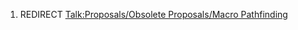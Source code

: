1.  REDIRECT [Talk:Proposals/Obsolete Proposals/Macro
    Pathfinding](Talk:Proposals/Obsolete_Proposals/Macro_Pathfinding "wikilink")